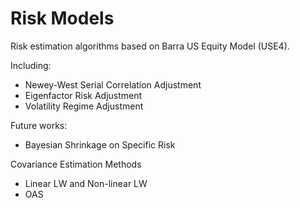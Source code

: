 # Risk Models

Risk estimation algorithms based on Barra US Equity Model (USE4). 

Including:
- Newey-West Serial Correlation Adjustment
- Eigenfactor Risk Adjustment
- Volatility Regime Adjustment

Future works:
- Bayesian Shrinkage on Specific Risk

Covariance Estimation Methods
- Linear LW and Non-linear LW
- OAS

